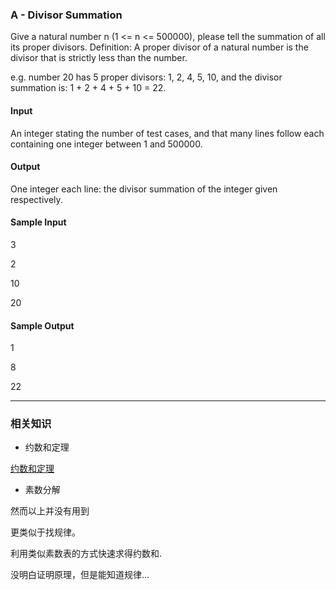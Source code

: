 ### A - Divisor Summation

Give a natural number n (1 <= n <= 500000), please tell the summation of all its proper divisors.
Definition: A proper divisor of a natural number is the divisor that is strictly less than the number.

e.g. number 20 has 5 proper divisors: 1, 2, 4, 5, 10, and the divisor summation is: 1 + 2 + 4 + 5 + 10 = 22.

#### Input

An integer stating the number of test cases, and that many lines follow each containing one integer between 1 and 500000.


#### Output

One integer each line: the divisor summation of the integer given respectively.


#### Sample Input

3

2

10

20


#### Sample Output

1

8

22

---

### 相关知识

- 约数和定理

[约数和定理](https://github.com/pzyyll/oj/blob/master/virtual_judge/divisor_summation/pic/sum_of_appr.jpg)

- 素数分解

然而以上并没有用到

更类似于找规律。

利用类似素数表的方式快速求得约数和.

没明白证明原理，但是能知道规律...
